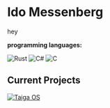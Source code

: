 # Ido Messenberg
hey

**programming languages:**

![Rust](https://img.shields.io/badge/Code-Rust-informational?style=flat&logo=rust&logoColor=white&color=6aa6f8)
![C#](https://img.shields.io/badge/Code-C%20Sharp-informational?style=flat&logo=csharp&logoColor=white&color=6aa6f8)
![C](https://img.shields.io/badge/Code-C-informational?style=flat&logo=c&logoColor=white&color=6aa6f8)

## Current Projects
<a href="https://github.com/IdoMessenberg/taiga_os">
  <img align="center" src="https://github-readme-stats.vercel.app/api/pin/?username=IdoMessenberg&repo=taiga_os&show_icons=true&line_height=27&title_color=6aa6f8&text_color=8a919a&icon_color=6aa6f8&bg_color=22272e" alt="Taiga OS" />
</a>
